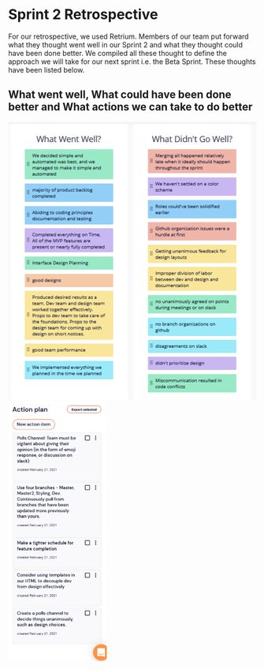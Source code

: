 # Sprint 2 Retrospective

For our retrospective, we used Retrium. Members of our team put forward what they thought went well in our Sprint 2 and what they thought could have been done better. 
We compiled all these thought to define the approach we will take for our next sprint i.e. the Beta Sprint. These thoughts have been listed below.

## What went well, What could have been done better and What actions we can take to do better

![Software first screen](../misc/img/retro.png)            <img src="../misc/img/action.png" width="200px">


